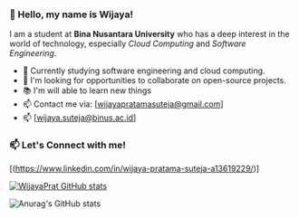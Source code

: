 ### 👋 Hello, my name is Wijaya!

I am a student at **Bina Nusantara University** who has a deep interest in the world of technology, especially _Cloud Computing_ and _Software Engineering_.

- 🔭 Currently studying software engineering and cloud computing.
- 👯 I'm looking for opportunities to collaborate on open-source projects.
- 📚 I'm will able to learn new things
- 📫 Contact me via: [wijayapratamasuteja@gmail.com]
- 📫 [wijaya.suteja@binus.ac.id]

### 📫 Let's Connect with me!
[(https://www.linkedin.com/in/wijaya-pratama-suteja-a13619229/)]

[![WijayaPrat GitHub stats](https://github-readme-stats.vercel.app/api?username=anuraghazra)](https://github.com/anuraghazra/github-readme-stats)

![Anurag's GitHub stats](https://github-readme-stats.vercel.app/api?username=anuraghazra&show=reviews,discussions_started,discussions_answered,prs_merged,prs_merged_percentage)
